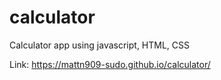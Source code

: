 # calculator

Calculator app using javascript, HTML, CSS

Link: https://mattn909-sudo.github.io/calculator/

